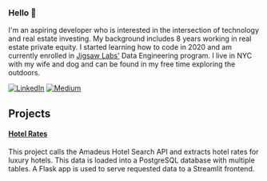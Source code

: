 ### Hello 👋

I'm an aspiring developer who is interested in the intersection of technology and real estate investing. My background includes 8 years working in real estate private equity. I started learning how to code in 2020 and am currently enrolled in <a href="https://www.jigsawlabs.io/">Jigsaw Labs'</a> Data Engineering program. I live in NYC with my wife and dog and can be found in my free time exploring the outdoors.  

<a href="https://www.linkedin.com/in/chris-waskom-a32a4431/" target="_blank"><img alt="LinkedIn" src="https://img.shields.io/badge/linkedin-%230077B5.svg?&style=for-the-badge&logo=linkedin&logoColor=white" /></a> <a href="https://cwaskom.medium.com/" target="_blank"><img alt="Medium" src="https://img.shields.io/badge/medium-%2312100E.svg?&style=for-the-badge&logo=medium&logoColor=white" /></a>

## Projects

#### <a href="https://github.com/cwaskom/jigsaw_project"> Hotel Rates </a>
This project calls the Amadeus Hotel Search API and extracts hotel rates for luxury hotels. This data is loaded into a PostgreSQL database with multiple tables. A Flask app is used to serve requested data to a Streamlit frontend.
